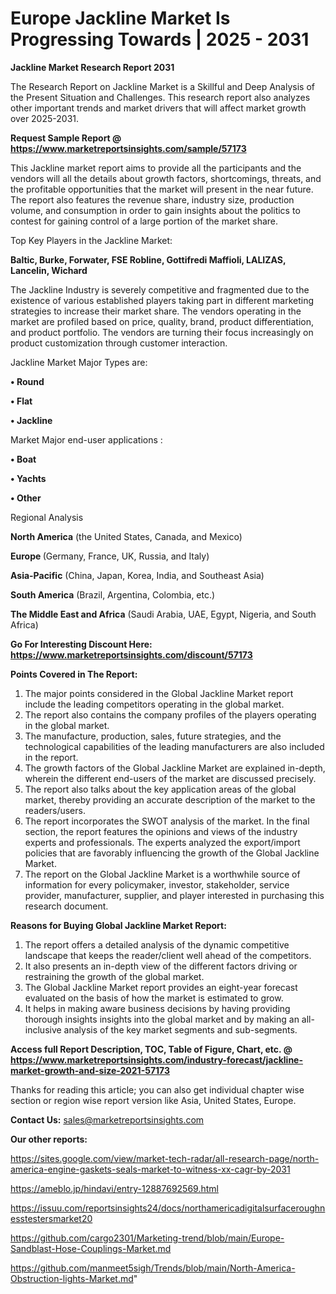 # Europe Jackline Market Is Progressing Towards | 2025 - 2031

<strong>Jackline Market Research Report 2031</strong>

The Research Report on Jackline Market is a Skillful and Deep Analysis of the Present Situation and Challenges. This research report also analyzes other important trends and market drivers that will affect market growth over 2025-2031.

<strong>Request Sample Report @ <a href=https://www.marketreportsinsights.com/sample/57173>https://www.marketreportsinsights.com/sample/57173</a></strong>

This Jackline market report aims to provide all the participants and the vendors will all the details about growth factors, shortcomings, threats, and the profitable opportunities that the market will present in the near future. The report also features the revenue share, industry size, production volume, and consumption in order to gain insights about the politics to contest for gaining control of a large portion of the market share.

Top Key Players in the Jackline Market:

<strong>Baltic, Burke, Forwater, FSE Robline, Gottifredi Maffioli, LALIZAS, Lancelin, Wichard</strong>

The Jackline Industry is severely competitive and fragmented due to the existence of various established players taking part in different marketing strategies to increase their market share. The vendors operating in the market are profiled based on price, quality, brand, product differentiation, and product portfolio. The vendors are turning their focus increasingly on product customization through customer interaction.

Jackline Market Major Types are:

<strong>• Round

• Flat

• Jackline</strong>

Market Major end-user applications :

<strong>• Boat

• Yachts

• Other</strong>

Regional Analysis

</u><strong><b>North America</b></strong> (the United States, Canada, and Mexico)

<strong><b>Europe </b></strong>(Germany, France, UK, Russia, and Italy)

<strong><b>Asia-Pacific</b></strong> (China, Japan, Korea, India, and Southeast Asia)

<strong><b>South America</b></strong> (Brazil, Argentina, Colombia, etc.)

<strong><b>The Middle East and Africa</b></strong> (Saudi Arabia, UAE, Egypt, Nigeria, and South Africa)

<strong>Go For Interesting Discount Here: <a href=https://www.marketreportsinsights.com/discount/57173>https://www.marketreportsinsights.com/discount/57173</a></strong>

<strong>Points Covered in The Report:</strong>
<ol>
  <li>The major points considered in the Global Jackline Market report include the leading competitors operating in the global market.</li>
  <li>The report also contains the company profiles of the players operating in the global market.</li>
  <li>The manufacture, production, sales, future strategies, and the technological capabilities of the leading manufacturers are also included in the report.</li>
  <li>The growth factors of the Global Jackline Market are explained in-depth, wherein the different end-users of the market are discussed precisely.</li>
  <li>The report also talks about the key application areas of the global market, thereby providing an accurate description of the market to the readers/users.</li>
  <li>The report incorporates the SWOT analysis of the market. In the final section, the report features the opinions and views of the industry experts and professionals. The experts analyzed the export/import policies that are favorably influencing the growth of the Global Jackline Market.</li>
  <li>The report on the Global Jackline Market is a worthwhile source of information for every policymaker, investor, stakeholder, service provider, manufacturer, supplier, and player interested in purchasing this research document.</li>
</ol>
<strong>Reasons for Buying Global Jackline Market Report:</strong>

<ol>
  <li>The report offers a detailed analysis of the dynamic competitive landscape that keeps the reader/client well ahead of the competitors.</li>
  <li>It also presents an in-depth view of the different factors driving or restraining the growth of the global market.</li>
  <li>The Global Jackline Market report provides an eight-year forecast evaluated on the basis of how the market is estimated to grow.</li>
  <li>It helps in making aware business decisions by having providing thorough insights insights into the global market and by making an all-inclusive analysis of the key market segments and sub-segments.</li>
</ol>
<strong>Access full Report Description, TOC, Table of Figure, Chart, etc. @ <a href=https://www.marketreportsinsights.com/industry-forecast/jackline-market-growth-and-size-2021-57173>https://www.marketreportsinsights.com/industry-forecast/jackline-market-growth-and-size-2021-57173</a></strong>


Thanks for reading this article; you can also get individual chapter wise section or region wise report version like Asia, United States, Europe.

<strong>Contact Us:</strong>
sales@marketreportsinsights.com

<strong>Our other reports:</strong>

<a href=https://sites.google.com/view/market-tech-radar/all-research-page/north-america-engine-gaskets-seals-market-to-witness-xx-cagr-by-2031>https://sites.google.com/view/market-tech-radar/all-research-page/north-america-engine-gaskets-seals-market-to-witness-xx-cagr-by-2031</a>

<a href=https://ameblo.jp/hindavi/entry-12887692569.html>https://ameblo.jp/hindavi/entry-12887692569.html</a>

<a href=https://issuu.com/reportsinsights24/docs/northamericadigitalsurfaceroughnesstestersmarket20>https://issuu.com/reportsinsights24/docs/northamericadigitalsurfaceroughnesstestersmarket20</a>

<a href=https://github.com/cargo2301/Marketing-trend/blob/main/Europe-Sandblast-Hose-Couplings-Market.md>https://github.com/cargo2301/Marketing-trend/blob/main/Europe-Sandblast-Hose-Couplings-Market.md</a>

<a href=https://github.com/manmeet5sigh/Trends/blob/main/North-America-Obstruction-lights-Market.md>https://github.com/manmeet5sigh/Trends/blob/main/North-America-Obstruction-lights-Market.md</a>"
